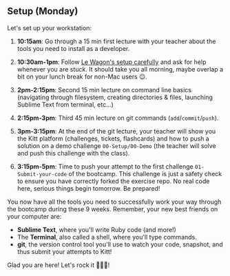 ## Setup (Monday)

Let's set up your workstation:

1. **10:15am**: Go through a 15 min first lecture with your teacher about the tools you need to install as a developer.

2. **10:30am-1pm**: Follow [Le Wagon's setup carefully](https://github.com/lewagon/setup) and ask for help whenever you are stuck. It should take you all morning, maybe overlap a bit on your lunch break for non-Mac users 😉.

3. **2pm-2:15pm**: Second 15 min lecture on command line basics (navigating through filesystem, creating directories & files, launching Sublime Text from terminal, etc...)

4. **2:15pm-3pm**: Third 45 min lecture on git commands (`add`/`commit`/`push`).

5. **3pm-3:15pm**: At the end of the git lecture, your teacher will show you the Kitt platform (challenges, tickets, flashcards) and how to push a solution on a demo challenge `00-Setup/00-Demo` (the teacher will solve and push this challenge with the class).

6. **3:15pm-5pm**: Time to push your attempt to the first challenge `01-Submit-your-code` of the bootcamp. This challenge is just a safety check to ensure you have correctly forked the exercise repo. No real code here, serious things begin tomorrow. Be prepared!

You now have all the tools you need to successfully work your way through the bootcamp during these 9 weeks. Remember, your new best friends on your computer are:

- **Sublime Text**, where you'll write Ruby code (and more!)
- The **Terminal**, also called a shell, where you'll type commands.
- **git**, the version control tool you'll use to watch your code, snapshot, and thus submit your attempts to Kitt!

Glad you are here! Let's rock it 🚀🚀🚀!
